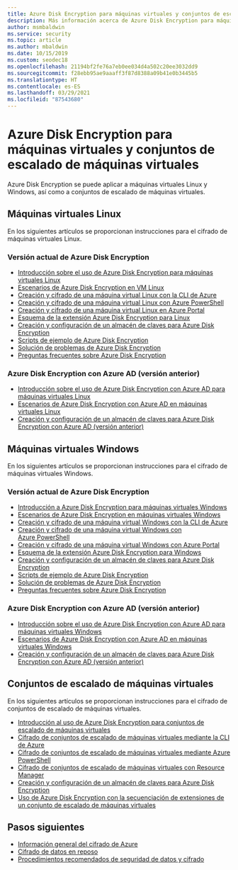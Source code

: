 ```yaml
---
title: Azure Disk Encryption para máquinas virtuales y conjuntos de escalado de máquinas virtuales
description: Más información acerca de Azure Disk Encryption para máquinas virtuales (VM) y conjuntos de escalado de VM. Azure Disk Encryption funciona para VM Linux y Windows.
author: msmbaldwin
ms.service: security
ms.topic: article
ms.author: mbaldwin
ms.date: 10/15/2019
ms.custom: seodec18
ms.openlocfilehash: 21194bf2fe76a7eb0ee034d4a502c20ee3032dd9
ms.sourcegitcommit: f28ebb95ae9aaaff3f87d8388a09b41e0b3445b5
ms.translationtype: HT
ms.contentlocale: es-ES
ms.lasthandoff: 03/29/2021
ms.locfileid: "87543680"
---
```

# <a name="azure-disk-encryption-for-virtual-machines-and-virtual-machine-scale-sets"></a>Azure Disk Encryption para máquinas virtuales y conjuntos de escalado de máquinas virtuales

Azure Disk Encryption se puede aplicar a máquinas virtuales Linux y Windows, así como a conjuntos de escalado de máquinas virtuales. 

## <a name="linux-virtual-machines"></a>Máquinas virtuales Linux

En los siguientes artículos se proporcionan instrucciones para el cifrado de máquinas virtuales Linux.

### <a name="current-version-of-azure-disk-encryption"></a>Versión actual de Azure Disk Encryption

- [Introducción sobre el uso de Azure Disk Encryption para máquinas virtuales Linux](../../virtual-machines/linux/disk-encryption-overview.md)
- [Escenarios de Azure Disk Encryption en VM Linux](../../virtual-machines/linux/disk-encryption-linux.md)
- [Creación y cifrado de una máquina virtual Linux con la CLI de Azure](../../virtual-machines/linux/disk-encryption-cli-quickstart.md)
- [Creación y cifrado de una máquina virtual Linux con Azure PowerShell](../../virtual-machines/linux/disk-encryption-powershell-quickstart.md)
- [Creación y cifrado de una máquina virtual Linux en Azure Portal](../../virtual-machines/linux/disk-encryption-portal-quickstart.md)
- [Esquema de la extensión Azure Disk Encryption para Linux](../../virtual-machines/extensions/azure-disk-enc-linux.md)
- [Creación y configuración de un almacén de claves para Azure Disk Encryption](../../virtual-machines/linux/disk-encryption-key-vault.md)
- [Scripts de ejemplo de Azure Disk Encryption](../../virtual-machines/linux/disk-encryption-sample-scripts.md)
- [Solución de problemas de Azure Disk Encryption](../../virtual-machines/linux/disk-encryption-troubleshooting.md)
- [Preguntas frecuentes sobre Azure Disk Encryption](../../virtual-machines/linux/disk-encryption-faq.md)

### <a name="azure-disk-encryption-with-azure-ad-previous-version"></a>Azure Disk Encryption con Azure AD (versión anterior)

- [Introducción sobre el uso de Azure Disk Encryption con Azure AD para máquinas virtuales Linux](../../virtual-machines/linux/disk-encryption-overview-aad.md)
- [Escenarios de Azure Disk Encryption con Azure AD en máquinas virtuales Linux](../../virtual-machines/linux/disk-encryption-linux.md)
- [Creación y configuración de un almacén de claves para Azure Disk Encryption con Azure AD (versión anterior)](../../virtual-machines/linux/disk-encryption-key-vault-aad.md)

## <a name="windows-virtual-machines"></a>Máquinas virtuales Windows

En los siguientes artículos se proporcionan instrucciones para el cifrado de máquinas virtuales Windows.

### <a name="current-version-of-azure-disk-encryption"></a>Versión actual de Azure Disk Encryption

- [Introducción a Azure Disk Encryption para máquinas virtuales Windows](../../virtual-machines/windows/disk-encryption-overview.md)
- [Escenarios de Azure Disk Encryption en máquinas virtuales Windows](../../virtual-machines/windows/disk-encryption-windows.md)
- [Creación y cifrado de una máquina virtual Windows con la CLI de Azure](../../virtual-machines/windows/disk-encryption-cli-quickstart.md)
- [Creación y cifrado de una máquina virtual Windows con Azure PowerShell](../../virtual-machines/windows/disk-encryption-powershell-quickstart.md)
- [Creación y cifrado de una máquina virtual Windows con Azure Portal](../../virtual-machines/windows/disk-encryption-portal-quickstart.md)
- [Esquema de la extensión Azure Disk Encryption para Windows](../../virtual-machines/extensions/azure-disk-enc-windows.md)
- [Creación y configuración de un almacén de claves para Azure Disk Encryption](../../virtual-machines/windows/disk-encryption-key-vault.md)
- [Scripts de ejemplo de Azure Disk Encryption](../../virtual-machines/windows/disk-encryption-sample-scripts.md)
- [Solución de problemas de Azure Disk Encryption](../../virtual-machines/windows/disk-encryption-troubleshooting.md)
- [Preguntas frecuentes sobre Azure Disk Encryption](../../virtual-machines/windows/disk-encryption-faq.md)

### <a name="azure-disk-encryption-with-azure-ad-previous-version"></a>Azure Disk Encryption con Azure AD (versión anterior)

- [Introducción sobre el uso de Azure Disk Encryption con Azure AD para máquinas virtuales Windows](../../virtual-machines/windows/disk-encryption-overview-aad.md)
- [Escenarios de Azure Disk Encryption con Azure AD en máquinas virtuales Windows](../../virtual-machines/windows/disk-encryption-windows.md)
- [Creación y configuración de un almacén de claves para Azure Disk Encryption con Azure AD (versión anterior)](../../virtual-machines/windows/disk-encryption-key-vault-aad.md)

## <a name="virtual-machine-scale-sets"></a>Conjuntos de escalado de máquinas virtuales

En los siguientes artículos se proporcionan instrucciones para el cifrado de conjuntos de escalado de máquinas virtuales.

- [Introducción al uso de Azure Disk Encryption para conjuntos de escalado de máquinas virtuales](../../virtual-machine-scale-sets/disk-encryption-overview.md) 
- [Cifrado de conjuntos de escalado de máquinas virtuales mediante la CLI de Azure](../../virtual-machine-scale-sets/disk-encryption-cli.md) 
- [Cifrado de conjuntos de escalado de máquinas virtuales mediante Azure PowerShell](../../virtual-machine-scale-sets/disk-encryption-powershell.md)
- [Cifrado de conjuntos de escalado de máquinas virtuales con Resource Manager](../../virtual-machine-scale-sets/disk-encryption-azure-resource-manager.md)
- [Creación y configuración de un almacén de claves para Azure Disk Encryption](../../virtual-machine-scale-sets/disk-encryption-key-vault.md)
- [Uso de Azure Disk Encryption con la secuenciación de extensiones de un conjunto de escalado de máquinas virtuales](../../virtual-machine-scale-sets/disk-encryption-extension-sequencing.md)

## <a name="next-steps"></a>Pasos siguientes

- [Información general del cifrado de Azure](encryption-overview.md)
- [Cifrado de datos en reposo](encryption-atrest.md)
- [Procedimientos recomendados de seguridad de datos y cifrado](data-encryption-best-practices.md)
